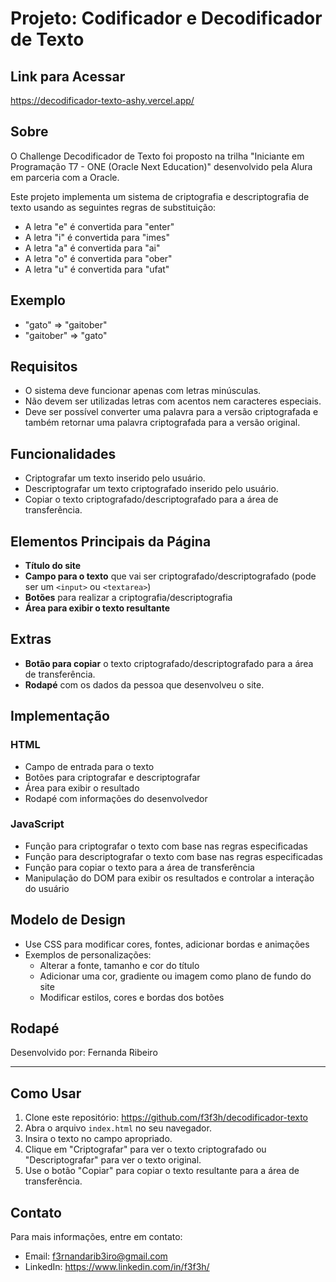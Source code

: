# Projeto: Codificador e Decodificador de Texto

## Link para Acessar
https://decodificador-texto-ashy.vercel.app/

## Sobre
O Challenge Decodificador de Texto foi proposto na trilha "Iniciante em Programação T7 - ONE (Oracle Next Education)" desenvolvido pela Alura em parceria com a Oracle. 

Este projeto implementa um sistema de criptografia e descriptografia de texto usando as seguintes regras de substituição:
- A letra "e" é convertida para "enter"
- A letra "i" é convertida para "imes"
- A letra "a" é convertida para "ai"
- A letra "o" é convertida para "ober"
- A letra "u" é convertida para "ufat"

## Exemplo
- "gato" => "gaitober"
- "gaitober" => "gato"

## Requisitos
- O sistema deve funcionar apenas com letras minúsculas.
- Não devem ser utilizadas letras com acentos nem caracteres especiais.
- Deve ser possível converter uma palavra para a versão criptografada e também retornar uma palavra criptografada para a versão original.



## Funcionalidades
- Criptografar um texto inserido pelo usuário.
- Descriptografar um texto criptografado inserido pelo usuário.
- Copiar o texto criptografado/descriptografado para a área de transferência.

## Elementos Principais da Página
- **Título do site**
- **Campo para o texto** que vai ser criptografado/descriptografado (pode ser um `<input>` ou `<textarea>`)
- **Botões** para realizar a criptografia/descriptografia
- **Área para exibir o texto resultante**

## Extras
- **Botão para copiar** o texto criptografado/descriptografado para a área de transferência.
- **Rodapé** com os dados da pessoa que desenvolveu o site.

## Implementação

### HTML
- Campo de entrada para o texto
- Botões para criptografar e descriptografar
- Área para exibir o resultado
- Rodapé com informações do desenvolvedor

### JavaScript
- Função para criptografar o texto com base nas regras especificadas
- Função para descriptografar o texto com base nas regras especificadas
- Função para copiar o texto para a área de transferência
- Manipulação do DOM para exibir os resultados e controlar a interação do usuário

## Modelo de Design
- Use CSS para modificar cores, fontes, adicionar bordas e animações
- Exemplos de personalizações:
  - Alterar a fonte, tamanho e cor do título
  - Adicionar uma cor, gradiente ou imagem como plano de fundo do site
  - Modificar estilos, cores e bordas dos botões

## Rodapé
Desenvolvido por: Fernanda Ribeiro

---

## Como Usar
1. Clone este repositório: https://github.com/f3f3h/decodificador-texto
2. Abra o arquivo `index.html` no seu navegador.
3. Insira o texto no campo apropriado.
4. Clique em "Criptografar" para ver o texto criptografado ou "Descriptografar" para ver o texto original.
5. Use o botão "Copiar" para copiar o texto resultante para a área de transferência.

## Contato
Para mais informações, entre em contato:
- Email: f3rnandarib3iro@gmail.com
- LinkedIn: https://www.linkedin.com/in/f3f3h/
